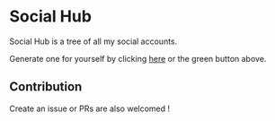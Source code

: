 # Social Hub

Social Hub is a tree of all my social accounts. 

Generate one for yourself by clicking [here](https://github.com/cmulay/social-hub/generate) or the green button above.

## Contribution

Create an issue or PRs are also welcomed !
